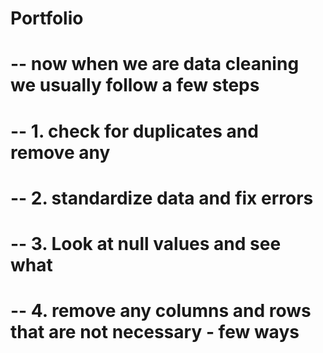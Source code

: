 # Portfolio


#  -- now when we are data cleaning we usually follow a few steps <br>
#  -- 1. check for duplicates and remove any
#  -- 2. standardize data and fix errors
#  -- 3. Look at null values and see what 
#  -- 4. remove any columns and rows that are not necessary - few ways

